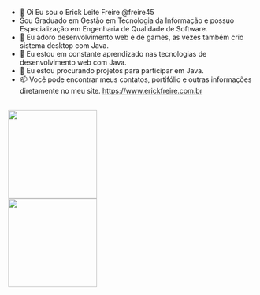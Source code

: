 - 👋 Oi Eu sou o Erick Leite Freire @freire45
- Sou Graduado em Gestão em Tecnologia da Informação e possuo Especialização em Engenharia de Qualidade de Software.
- 👀 Eu adoro desenvolvimento web e de games, as vezes também crio sistema desktop com Java.
- 🌱 Eu estou em constante aprendizado nas tecnologias de desenvolvimento web com Java.
- 💞️ Eu estou procurando projetos para participar em Java.
- 📫 Você pode encontrar meus contatos, portifólio e outras informações diretamente no meu site. https://www.erickfreire.com.br
<br><br>
<div>
  <a href="https://github.com/freire45">
  <img height="180em" src="https://github-readme-stats.vercel.app/api?username=freire45&show_icons=true&theme=dracula&include_all_commits=true&count_private=true"/><br>
  <img height="180em" src="https://github-readme-stats.vercel.app/api/top-langs/?username=freire45&layout=compact&langs_count=7&theme=dracula"/>
</div>

<!---
freire45/freire45 is a ✨ special ✨ repository because its `README.md` (this file) appears on your GitHub profile.
You can click the Preview link to take a look at your changes.
--->
